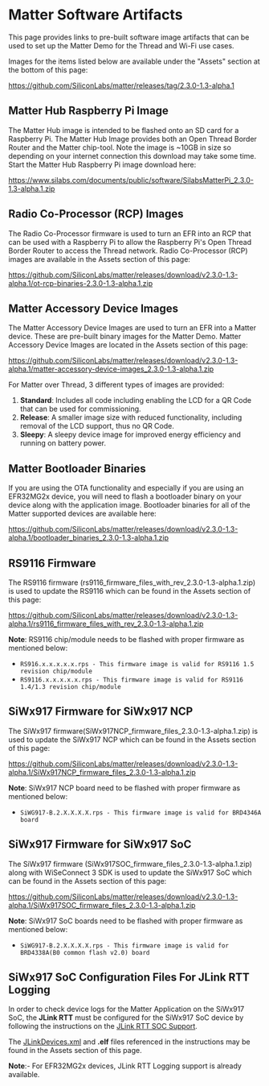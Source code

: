 # Matter Software Artifacts

This page provides links to pre-built software image artifacts that can be
used to set up the Matter Demo for the Thread and Wi-Fi use cases.

Images for the items listed below are available under the "Assets" section at the bottom of this page:

https://github.com/SiliconLabs/matter/releases/tag/2.3.0-1.3-alpha.1

## Matter Hub Raspberry Pi Image

The Matter Hub image is intended to be flashed onto an SD card for a Raspberry
Pi. The Matter Hub Image provides both an Open Thread Border Router and the
Matter chip-tool. Note the image is ~10GB in size so depending on your internet
connection this download may take some time. Start the Matter Hub Raspberry Pi
image download here:

https://www.silabs.com/documents/public/software/SilabsMatterPi_2.3.0-1.3-alpha.1.zip

## Radio Co-Processor (RCP) Images

The Radio Co-Processor firmware is used to turn an EFR into an RCP that can be
used with a Raspberry Pi to allow the Raspberry Pi's Open Thread Border Router
to access the Thread network. Radio Co-Processor (RCP) images are available in
the Assets section of this page:

https://github.com/SiliconLabs/matter/releases/download/v2.3.0-1.3-alpha.1/ot-rcp-binaries-2.3.0-1.3-alpha.1.zip

## Matter Accessory Device Images

The Matter Accessory Device Images are used to turn an EFR into a Matter device.
These are pre-built binary images for the Matter Demo. Matter Accessory Device
Images are located in the Assets section of this page:

https://github.com/SiliconLabs/matter/releases/download/v2.3.0-1.3-alpha.1/matter-accessory-device-images_2.3.0-1.3-alpha.1.zip

For Matter over Thread, 3 different types of images are provided:

1. **Standard**: Includes all code including enabling the LCD for a QR Code that can be used for commissioning.
2. **Release**: A smaller image size with reduced functionality, including removal of the LCD support, thus no QR Code.
3. **Sleepy**: A sleepy device image for improved energy efficiency and running on battery power.

## Matter Bootloader Binaries

If you are using the OTA functionality and especially if you are using an
EFR32MG2x device, you will need to flash a bootloader binary on your device along
with the application image. Bootloader binaries for all of the Matter supported
devices are available here:

https://github.com/SiliconLabs/matter/releases/download/v2.3.0-1.3-alpha.1/bootloader_binaries_2.3.0-1.3-alpha.1.zip

## RS9116 Firmware

The RS9116 firmware (rs9116_firmware_files_with_rev_2.3.0-1.3-alpha.1.zip) is used to update the RS9116 which can be found in the Assets section of this page:

https://github.com/SiliconLabs/matter/releases/download/v2.3.0-1.3-alpha.1/rs9116_firmware_files_with_rev_2.3.0-1.3-alpha.1.zip

**Note**:
RS9116 chip/module needs to be flashed with proper firmware as mentioned below:

- `RS916.x.x.x.x.x.rps - This firmware image is valid for RS9116 1.5 revision chip/module`
- `RS9116.x.x.x.x.x.rps - This firmware image is valid for RS9116 1.4/1.3 revision chip/module`

## SiWx917 Firmware for SiWx917 NCP

The SiWx917 firmware(SiWx917NCP_firmware_files_2.3.0-1.3-alpha.1.zip) is used to update the SiWx917 NCP which can be found in the Assets section of this page:

https://github.com/SiliconLabs/matter/releases/download/v2.3.0-1.3-alpha.1/SiWx917NCP_firmware_files_2.3.0-1.3-alpha.1.zip

**Note**:
SiWx917 NCP board need to be flashed with proper firmware as mentioned below:

- `SiWG917-B.2.X.X.X.X.rps - This firmware image is valid for BRD4346A board`

## SiWx917 Firmware for SiWx917 SoC

The SiWx917 firmware (SiWx917SOC_firmware_files_2.3.0-1.3-alpha.1.zip) along with WiSeConnect 3 SDK is used to update the SiWx917 SoC which can be found in the Assets section of this page:

https://github.com/SiliconLabs/matter/releases/download/v2.3.0-1.3-alpha.1/SiWx917SOC_firmware_files_2.3.0-1.3-alpha.1.zip

**Note**:
SiWx917 SoC boards need to be flashed with proper firmware as mentioned below:

- `SiWG917-B.2.X.X.X.X.rps - This firmware image is valid for BRD4338A(B0 common flash v2.0) board`

## SiWx917 SoC Configuration Files For JLink RTT Logging

In order to check device logs for the Matter Application on the SiWx917 SoC, the **JLink RTT** must be configured for the SiWx917 SoC device by following the instructions on the [JLink RTT SOC Support](../wifi/JLINK_GUIDE_917.md).

The [JLinkDevices.xml](https://github.com/SiliconLabs/matter/releases/download/v2.3.0-1.3-alpha.1/JLinkDevices.xml) and **.elf** files referenced in the instructions may be found in the Assets section of this page.

**Note**:- For EFR32MG2x devices, JLink RTT Logging support is already available.
